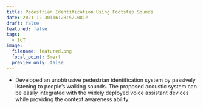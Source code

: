 ```yaml
---
title: Pedestrian Identification Using Footstep Sounds
date: 2021-12-30T16:28:52.081Z
draft: false
featured: false
tags:
  - IoT
image:
  filename: featured.png
  focal_point: Smart
  preview_only: false
---
```

* Developed an unobtrusive pedestrian identification system by passively listening to people’s walking sounds. The proposed acoustic system can be easily integrated with the widely deployed voice assistant devices while providing the context awareness ability.